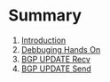 # Summary

1. [Introduction](./introduction.md)
1. [Debbuging Hands On](./debug_log.md)
1. [BGP UPDATE Recv](./bgp_update_recv.md)
1. [BGP UPDATE Send](./bgp_update_send.md)
